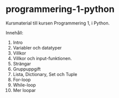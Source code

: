 # programmering-1-python

Kursmaterial till kursen Programmering 1, i Python.

Innehåll:

1. Intro
2. Variabler och datatyper
3. Villkor
4. Villkor och input-funktionen.
5. Strängar
6. Gruppuppgift
7. Lista, Dictionary, Set och Tuple
8. For-loop
9. While-loop
10. Mer loopar

